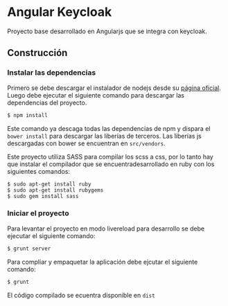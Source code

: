 # Angular Keycloak
Proyecto base desarrollado en Angularjs que se integra con keycloak.

## Construcción

### Instalar las dependencias
Primero se debe descargar el instalador de nodejs desde su [página oficial](http://nodejs.org/download/).
Luego debe ejecutar el siguiente comando para descargar las dependencias del proyecto.

```sh
$ npm install
```

Este comando ya descaga todas las dependencias de npm y dispara el `bower install`
para descargar las liberías de terceros. Las liberías js descargadas con bower se
encuentran en `src/vendors`.

Este proyecto utiliza SASS para compilar los scss a css, por lo tanto hay que instalar el compilador que se encuentradesarrollado en ruby con los siguientes comandos:

```
$ sudo apt-get install ruby
$ sudo apt-get install rubygems
$ sudo gem install sass
```

### Iniciar el proyecto
Para levantar el proyecto en modo livereload para desarrollo se debe ejecutar el siguiente comando:

```sh
$ grunt server
```

Para compliar y empaquetar la aplicación debe ejcutar el siguiente comando:

```sh
$ grunt
```

El código compilado se ecuentra disponible en `dist`
